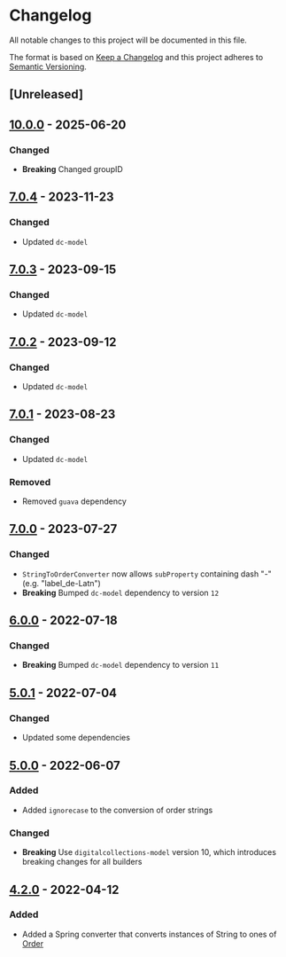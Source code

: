 # Changelog

All notable changes to this project will be documented in this file.

The format is based on [Keep a Changelog](https://keepachangelog.com/en/1.0.0/) and this project adheres to [Semantic Versioning](https://semver.org/spec/v2.0.0.html).

## [Unreleased]

## [10.0.0](https://github.com/dbmdz/digitalcollections-commons/releases/tag/10.0.0) - 2025-06-20

### Changed

- **Breaking** Changed groupID

## [7.0.4](https://github.com/dbmdz/digitalcollections-commons/releases/tag/dc-commons-springmvc-7.0.4) - 2023-11-23

### Changed

- Updated `dc-model`

## [7.0.3](https://github.com/dbmdz/digitalcollections-commons/releases/tag/dc-commons-springmvc-7.0.3) - 2023-09-15

### Changed

- Updated `dc-model`

## [7.0.2](https://github.com/dbmdz/digitalcollections-commons/releases/tag/dc-commons-springmvc-7.0.2) - 2023-09-12

### Changed

- Updated `dc-model`

## [7.0.1](https://github.com/dbmdz/digitalcollections-commons/releases/tag/dc-commons-springmvc-7.0.1) - 2023-08-23

### Changed

- Updated `dc-model`

### Removed

- Removed `guava` dependency

## [7.0.0](https://github.com/dbmdz/digitalcollections-commons/releases/tag/dc-commons-springmvc-7.0.0) - 2023-07-27

### Changed

- `StringToOrderConverter` now allows `subProperty` containing dash "-" (e.g. "label_de-Latn")
- **Breaking** Bumped `dc-model` dependency to version `12`

## [6.0.0](https://github.com/dbmdz/digitalcollections-commons/releases/tag/dc-commons-springmvc-6.0.0) - 2022-07-18

### Changed

- **Breaking** Bumped `dc-model` dependency to version `11`

## [5.0.1](https://github.com/dbmdz/digitalcollections-commons/releases/tag/dc-commons-springmvc-5.0.1) - 2022-07-04

### Changed

- Updated some dependencies

## [5.0.0](https://github.com/dbmdz/digitalcollections-commons/releases/tag/dc-commons-springmvc-5.0.0) - 2022-06-07

### Added

- Added `ignorecase` to the conversion of order strings

### Changed

- **Breaking** Use `digitalcollections-model` version 10, which introduces breaking changes for all builders

## [4.2.0](https://github.com/dbmdz/digitalcollections-commons/releases/tag/dc-commons-springmvc-4.2.0) - 2022-04-12

### Added

- Added a Spring converter that converts instances of String to ones of [Order](https://github.com/dbmdz/digitalcollections-model/blob/main/dc-model/src/main/java/de/digitalcollections/model/paging/Order.java)
